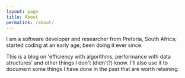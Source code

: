 ```yaml
---
layout: page
title: About
permalink: /about/
---
```


I am a software developer and researcher from Pretoria, South Africa; started coding at an early age; been doing it ever since.

This is a blog on 'efficiency with algorithms, performance with data structures' and other things I don't (didn't?) know. I'll also use it to document some things I have done in the past that are worth retaining.

<a href="https://github.com/bduvenhage" title="bduvenhage"><svg class="svg-icon grey"><use xlink:href="{{ '/assets/minima-social-icons.svg#github' | relative_url }}"></use></svg></a> <a href="https://www.linkedin.com/in/bernardtduvenhage" title="bernardtduvenhage"><svg class="svg-icon grey"><use xlink:href="{{ '/assets/minima-social-icons.svg#linkedin' | relative_url }}"></use></svg></a> <a href="https://twitter.com/bernardt_d" title="bernardt_d"><svg class="svg-icon grey"><use xlink:href="{{ '/assets/minima-social-icons.svg#twitter' | relative_url }}"></use></svg></a>
